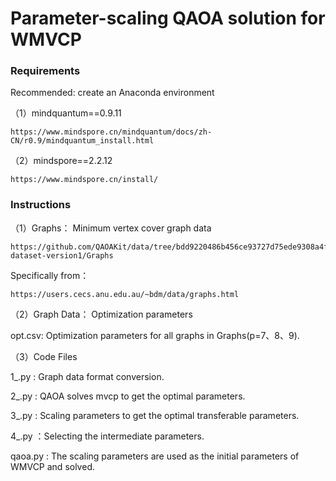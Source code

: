 # Parameter-scaling QAOA solution for WMVCP


### Requirements

Recommended:  create an Anaconda environment

（1）mindquantum==0.9.11

    https://www.mindspore.cn/mindquantum/docs/zh-CN/r0.9/mindquantum_install.html

（2）mindspore==2.2.12

    https://www.mindspore.cn/install/


### Instructions

（1）Graphs： Minimum vertex cover graph data

    https://github.com/QAOAKit/data/tree/bdd9220486b456ce93727d75ede9308a4fc8a9c8/qaoa-dataset-version1/Graphs

Specifically from：

    https://users.cecs.anu.edu.au/~bdm/data/graphs.html

（2）Graph Data： Optimization parameters

opt.csv: Optimization parameters for all graphs in Graphs(p=7、8、9).

（3）Code Files

1_.py : Graph data format conversion.

2_.py : QAOA solves mvcp to get the optimal parameters.

3_.py : Scaling parameters to get the optimal transferable parameters.

4_.py ：Selecting the intermediate parameters.

qaoa.py : The scaling parameters are used as the initial parameters of WMVCP and solved.

